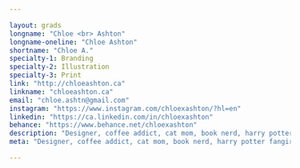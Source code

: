 ```yaml
---

layout: grads
longname: "Chloe <br> Ashton"
longname-oneline: "Chloe Ashton"
shortname: "Chloe A."
specialty-1: Branding
specialty-2: Illustration
specialty-3: Print
link: "http://chloeashton.ca"
linkname: "chloeashton.ca"
email: "chloe.ashtn@gmail.com"
instagram: "https://www.instagram.com/chloexashton/?hl=en"
linkedin: "https://ca.linkedin.com/in/chloexashton"
behance: "https://www.behance.net/chloexashton"
description: "Designer, coffee addict, cat mom, book nerd, harry potter fangirl, animal lover + sushi eater."
meta: "Designer, coffee addict, cat mom, book nerd, harry potter fangirl, animal lover + sushi eater."

---
```

